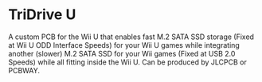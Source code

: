 # TriDrive U
A custom PCB for the Wii U that enables fast M.2 SATA SSD storage (Fixed at Wii U ODD Interface Speeds) for your Wii U games while integrating another (slower) M.2 SATA SSD for your Wii games (Fixed at USB 2.0 Speeds) while all fitting inside the Wii U. Can be produced by JLCPCB or PCBWAY.
